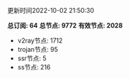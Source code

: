 更新时间2022-10-02 21:50:30

**总订阅: 64**
**总节点: 9772**
**有效节点: 2028**
- v2ray节点: 1712
- trojan节点: 95
- ssr节点: 5
- ss节点: 216
